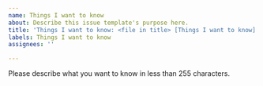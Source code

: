 ```yaml
---
name: Things I want to know
about: Describe this issue template's purpose here.
title: 'Things I want to know: <file in title> [Things I want to know]'
labels: Things I want to know
assignees: ''

---
```


Please describe what you want to know in less than 255 characters.


